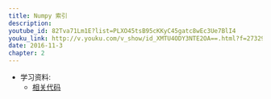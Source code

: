 ```yaml
---
title: Numpy 索引
description: 
youtube_id: 82Tva71Lm1E?list=PLXO45tsB95cKKyC45gatc8wEc3Ue7BlI4
youku_link: http://v.youku.com/v_show/id_XMTU4ODY3NTE2OA==.html?f=27329155&o=1
date: 2016-11-3
chapter: 2
---
```

* 学习资料:
  * [相关代码]()

